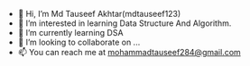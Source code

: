 - 👋 Hi, I’m Md Tauseef Akhtar(mdtauseef123)
- 👀 I’m interested in learning Data Structure And Algorithm.
- 🌱 I’m currently learning DSA
- 💞️ I’m looking to collaborate on ...
- 📫 You can reach me at mohammadtauseef284@gmail.com

<!---
mdtauseef123/mdtauseef123 is a ✨ special ✨ repository because its `README.md` (this file) appears on your GitHub profile.
You can click the Preview link to take a look at your changes.
--->
